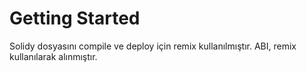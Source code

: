 # Getting Started

Solidy dosyasını compile ve deploy için remix kullanılmıştır. ABI, remix kullanılarak alınmıştır.
